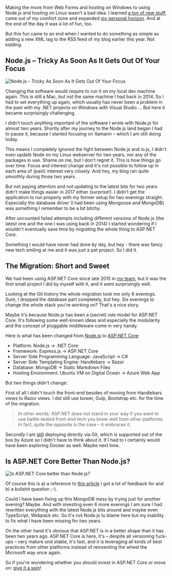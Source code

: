 Making the move from Web Forms and hosting on Windows to using Node.js and hosting on Linux wasn't a bad idea. I learned [a ton of new stuff](https://github.com/aspnetde/nodejs-webserver-guide), came out of my comfort zone and expanded [my personal horizon](https://thomasbandt.com/is-nodejs-better-than-aspnet). And at the end of the day it was a lot of fun, too.

But this fun came to an end when I wanted to do something as simple as adding a new XML tag to the RSS feed of my blog earlier this year. Not kidding.

## Node.js – Tricky As Soon As It Gets Out Of Your Focus

![Node.js – Tricky As Soon As It Gets Out Of Your Focus](https://thomasbandt.com/images/nodejs.gif)

Changing the software would require to run it on my local dev machine again. This is still a Mac, but not the same machine I had back in 2014. So I had to set everything up again, which usually has never been a problem in the past with my .NET projects on Windows with Visual Studio ... But here it became surprisingly challenging.

I didn't touch anything important of the software I wrote with Node.js for almost two years. Shortly after my journey to the Node.js land began I had to pause it, because I started focusing on Xamarin – which I am still doing today. 

This means I completely ignored the fight between Node.js and io.js, I didn't even update Node on my Linux webserver for two years, nor any of the packages in use. Shame on me, but I don't regret it. This is how things go over time. Focus and interest change and it's not possible to follow up in each area of (past) interest very closely. And hey, my blog ran quite smoothly during those two years.

But not paying attention and not updating to the latest bits for two years didn't make things easier in 2017 either (surprise!). I didn't get the application to run properly with my former setup for two evenings straight. Especially the database driver (I had been using Mongoose and MongoDB) was something I remember to be a bit bitchy. 

After uncounted failed attempts including different versions of Node.js (the latest one and the one I was using back in 2014) I started wondering if I wouldn't eventually save time by migrating the whole thing to ASP.NET Core.

Something I would have never had done by day, but hey - there was fancy new tech smiling at me and it was just a pet project. So I did it.

## The Migration: Short and Sweet

We had been using ASP.NET Core since late 2015 in [my team](https://www.69grad.de/), but it was the first small project I did by myself with it, and it went surprisingly well.

Looking at the Git history the whole migration took me only 6 evenings. Sure, I dropped the database part completely, but hey. Six evenings to change the whole stack you're working on? That's a nice story.

Maybe it's because Node.js has been a (secret) role model for ASP.NET Core. It's following some well-known ideas and especially the modularity and the concept of pluggable middleware come in very handy.

Here is what has been changed from [Node.js](https://github.com/aspnetde/thomasbandt.com/tree/2014-2016-nodejs) to [ASP.NET Core](https://github.com/aspnetde/thomasbandt.com/tree/master/src):

- Platform: Node.js -> .NET Core
- Framework: Express.js -> ASP.NET Core
- Server Side Programming Language: JavaScript -> C#
- Server Side Templating Engine: Handlebars -> Razor
- Database: MongoDB -> Static Markdown Files
- Hosting Environment: Ubuntu VM on Digital Ocean -> Azure Web App

But two things didn't change: 

First of all I didn't touch the front-end besides of moving from Handlebars views to Razor views. I did still use bower, Gulp, Bootstrap etc. for the time of the migration. 

> In other words: ASP.NET does not stand in your way if you want to use battle-tested front-end tech you know well from other platforms. In fact, quite the opposite is the case – it embraces it.

Secondly I am [still](https://github.com/aspnetde/nodejs-webserver-guide#push-your-application-to-your-repository) deploying directly via Git, which is supported out of the box by Azure so I didn't have to think about it. If I had to I certainly would have been exploring Docker as well. Maybe next time.

## Is ASP.NET Core Better Than Node.js?

![Is ASP.NET Core better than Node.js?](https://thomasbandt.com/images/wellno.gif)

Of course this is a) a reference to [this article](https://thomasbandt.com/is-nodejs-better-than-aspnet) I got a lot of feedback for and b) a bullshit question ;-).

Could I have been fixing up this MongoDB mess by trying just for another evening? Maybe. And with investing even 6 more evenings I am sure I had rewritten everything with the latest Node.js bits around and maybe even TypeScript, Webpack etc. So it's not Node.js to blame here but my inability to fix what I have been missing for two years.

On the other hand it's obvious that ASP.NET is in a better shape than it has been two years ago. ASP.NET Core is here, it's – despite all versioning fuck-ups – very mature und stable, it's fast, and it is leveraging all kinds of best practices from other platforms instead of reinventing the wheel the Microsoft way once again.

So if you're wondering whether you should invest in ASP.NET Core or move on: [give it a spin](https://www.asp.net/core)!
